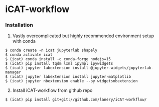 # iCAT-workflow

### Installation
1. Vastly overcomplicated but highly recommended environment setup with conda
```
$ conda create -n icat jupyterlab shapely
$ conda activate icat
$ (icat) conda install -c conda-forge nodejs=15
$ (icat) pip install tqdm lxml ipympl ipywidgets
$ (icat) jupyter labextension install @jupyter-widgets/jupyterlab-manager
$ (icat) jupyter labextension install jupyter-matplotlib
$ (icat) jupyter nbextension enable --py widgetsnbextension
```

2. Install iCAT-workflow from github repo
```
$ (icat) pip install git+git://github.com/lanery/iCAT-workflow/
```
